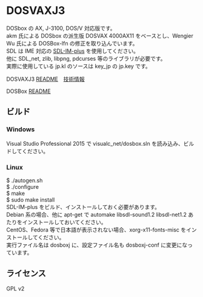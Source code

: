 DOSVAXJ3
====

DOSbox の AX, J-3100, DOS/V 対応版です。  
akm 氏による DOSbox の派生版 DOSVAX 4000AX11 をベースとし、Wengier Wu 氏による DOSBox-lfn の修正を取り込んでいます。  
SDL は IME 対応の [SDL-IM-plus](https://github.com/nanshiki/SDL-IM-plus) を使用してください。  
他に SDL_net, zlib, libpng, pdcurses 等のライブラリが必要です。  
実際に使用している jp.kl のソースは key_jp の jp.key です。  

DOSVAXJ3 [README](https://github.com/nanshiki/DOSVAXJ3/blob/master/README.txt)　[技術情報](https://github.com/nanshiki/DOSVAXJ3/blob/master/Knowledge.txt)  

DOSBox [README](https://github.com/nanshiki/DOSVAXJ3/blob/master/README_DOSBox.txt)  

## ビルド
### Windows  
Visual Studio Professional 2015 で visualc_net/dosbox.sln を読み込み、ビルドしてください。  

### Linux  
$ ./autogen.sh  
$ ./configure  
$ make  
$ sudo make install  
SDL-IM-plus をビルド、インストールしておく必要があります。  
Debian 系の場合、他に apt-get で automake libsdl-sound1.2 libsdl-net1.2 あたりをインストールしておいてください。  
CentOS、Fedora 等で日本語が表示されない場合、xorg-x11-fonts-misc をインストールしてください。  
実行ファイル名は dosboxj に、設定ファイル名も dosboxj-conf に変更になっています。  

## ライセンス
GPL v2
